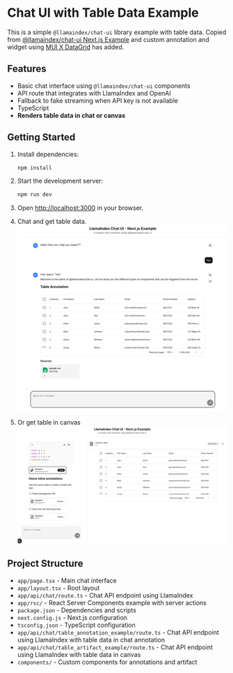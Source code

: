 # Chat UI with Table Data Example

This is a simple `@llamaindex/chat-ui` library example with table data.
Copied from [@llamaindex/chat-ui Next.js Example](https://github.com/run-llama/chat-ui/tree/main/examples/nextjs) and custom annotation and widget using [MUI X DataGrid](https://mui.com/x/react-data-grid/) has added.

## Features

- Basic chat interface using `@llamaindex/chat-ui` components
- API route that integrates with LlamaIndex and OpenAI
- Fallback to fake streaming when API key is not available
- TypeScript
- **Renders table data in chat or canvas**

## Getting Started

1. Install dependencies:

   ```bash
   npm install
   ```

2. Start the development server:

   ```bash
   npm run dev
   ```

3. Open [http://localhost:3000](http://localhost:3000) in your browser.

4. Chat and get table data.
![screenshot](./public/Screenshot.png)
5. Or get table in canvas
![screenshot](./public/Screenshot_table-in-canvas.png)

## Project Structure

- `app/page.tsx` - Main chat interface
- `app/layout.tsx` - Root layout
- `app/api/chat/route.ts` - Chat API endpoint using LlamaIndex
- `app/rsc/` - React Server Components example with server actions
- `package.json` - Dependencies and scripts
- `next.config.js` - Next.js configuration
- `tsconfig.json` - TypeScript configuration
- `app/api/chat/table_annotation_example/route.ts` - Chat API endpoint using LlamaIndex with table data in chat annotation
- `app/api/chat/table_artifact_example/route.ts` - Chat API endpoint using LlamaIndex with table data in canvas
- `components/` - Custom components for annotations and artifact